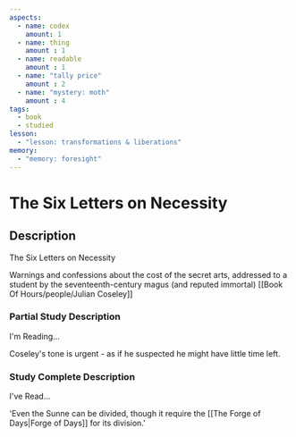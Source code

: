 ```yaml
---
aspects: 
  - name: codex
    amount: 1
  - name: thing
    amount : 1
  - name: readable
    amount : 1
  - name: "tally price"
    amount : 2
  - name: "mystery: moth"
    amount : 4
tags:
  - book
  - studied
lesson:
  - "lesson: transformations & liberations"
memory:
  - "memory: foresight"
---
```


# The Six Letters on Necessity

## Description
The Six Letters on Necessity

Warnings and confessions about the cost of the secret arts, addressed to a student by the seventeenth-century magus (and reputed immortal) [[Book Of Hours/people/Julian Coseley]]
### Partial Study Description
I'm Reading...

Coseley's tone is urgent - as if he suspected he might have little time left.
### Study Complete Description
I've Read...

'Even the Sunne can be divided, though it require the [[The Forge of Days|Forge of Days]] for its division.'